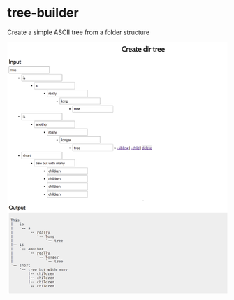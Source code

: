 # tree-builder

Create a simple ASCII tree from a folder structure

![Screenshot of the tool](screenshot.png?raw=true "Screenshot")